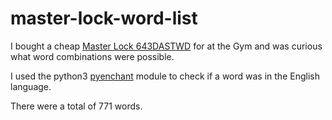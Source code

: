 # master-lock-word-list

I bought a cheap [Master Lock 643DASTWD](https://www.masterlock.com/products/product/643DASTWD) for at the Gym and was curious what word combinations were possible.

I used the python3 [pyenchant](https://pypi.org/project/pyenchant/) module to check if a word was in the English language.

There were a total of 771 words.
